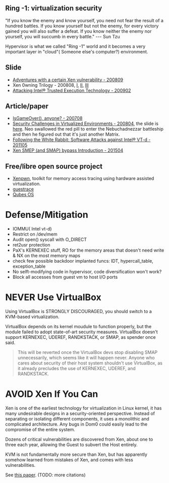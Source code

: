 ## Ring -1: virtualization security

"If you know the enemy and know yourself, you need not fear the result of a hundred battles. If you know yourself but not the enemy, for every victory gained you will also suffer a defeat. If you know neither the enemy nor yourself, you will succumb in every battle." ---  Sun Tzu 

Hypervisor is what we called "Ring -1" world and it becomes a very important layer in "cloud"( Someone else's computer?) environment.

## Slide

* [Adventures with a certain Xen vulnerability - 200809](http://invisiblethingslab.com/resources/misc08/xenfb-adventures-10.pdf)
* Xen 0wning Trilogy - 200808, [I](http://invisiblethingslab.com/resources/bh08/part1.pdf), [II](http://invisiblethingslab.com/resources/bh08/part2-full.pdf), [III](http://invisiblethingslab.com/resources/bh08/part3.pdf)
* [Attacking Intel® Trusted Execution Technology - 200902](http://invisiblethingslab.com/resources/bh09dc/Attacking%20Intel%20TXT%20-%20paper.pdf)

## Article/paper

* [IsGameOver(), anyone? - 200708](http://theinvisiblethings.blogspot.com/2007/08/virtualization-detection-vs-blue-pill.html)
* [Security Challenges in Virtualized Environments - 200804](http://theinvisiblethings.blogspot.com/2008/03/kick-ass-hypervisor-nesting.html), the slide is [here](http://invisiblethingslab.com/resources/rsa08/Security%20Challanges%20in%20Virtualized%20Enviroments%20-%20RSA2008.pdf). Neo swallowed the red pill to enter the Nebuchadnezzar battleship and then he figured out that it's just another Matrix.
* [Following the White Rabbit: Software Attacks against Intel® VT-d - 201105](http://www.invisiblethingslab.com/resources/2011/Software%20Attacks%20on%20Intel%20VT-d.pdf)
* [Xen SMEP (and SMAP) bypass Introduction - 201504](https://www.nccgroup.trust/uk/about-us/newsroom-and-events/blogs/2015/april/xen-smep-and-smap-bypass/)

## Free/libre open source project

* [Xenpwn](https://github.com/felixwilhelm/xenpwn), toolkit for memory access tracing using hardware assisted virtualization.
* [guestrace](https://www.flyn.org/projects/guestrace/index.html)
* [Qubes OS](https://www.qubes-os.org/)

# Defense/Mitigation

* IOMMU( Intel vt-d)
* Restrict on /dev/mem
* Audit open() syscall with O_DIRECT
* ret2usr protection
* PaX's KERNEXEC stuff, RO for the memory areas that doesn't need write & NX on the most memory maps
* check few possible backdoor implanted funcs: IDT, hypercall_table, exception_table
* No selft-modifying code in hypervisor, code diversification won't work?
* Block all accesses from guest vm to host I/O ports

# NEVER Use VirtualBox

Using VirtualBox is STRONGLY DISCOURAGED, you should switch to a KVM-based virtualization.

VirtualBox depends on its kernel moudule to function properly, but the module failed to adopt state-of-art security measures. VirtualBox doesn't support KERNEXEC, UDEREF, RANDKSTACK, or SMAP, as spender once said.

> This will be reverted once the VirtualBox devs stop disabling
> SMAP unnecessarily, which seems like it will happen never.
> Anyone who cares about security of their host system shouldn't
> use VirtualBox, as it already precludes the use of KERNEXEC, UDEREF,
> and RANDKSTACK.

# AVOID Xen If You Can

Xen is one of the earliest technology for virtualization in Linux kernel, it has many undesirable designs in a security-oriented perspective. Instead of separating or isolating different components, it uses a monolithic and complicated architecture. Any bugs in Dom0 could easily lead to the compromise of the entire system.

Dozens of critical vulnerabilities are discovered from Xen, about one to three each year, allowing the Guest to subvert the Host entirely. 

KVM is not fundamentally more secure than Xen, but has apparently somehow learned from mistakes of Xen, and comes with less vulnerabilities.

See [this paper](https://www.internetsociety.org/sites/default/files/ndss2017_02A-4_Shi_paper.pdf).
(TODO: more citations)

